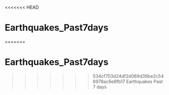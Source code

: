 <<<<<<< HEAD
# Earthquakes_Past7days
=======
# Earthquakes_Past7days
>>>>>>> 534cf703d24df2d069d36be2c546978ac6e8fb17
Earthquakes Past 7 days